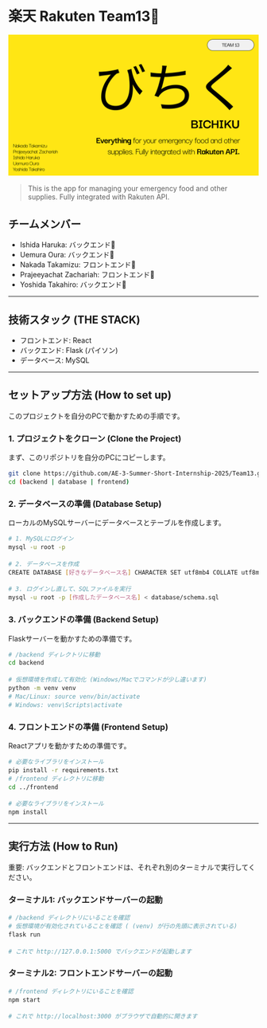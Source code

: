 # 楽天 Rakuten Team13🔴

![App Banner](banner.png)
> This is the app for managing your emergency food and other supplies. Fully integrated with Rakuten API.

## チームメンバー

- Ishida Haruka: バックエンド💾
- Uemura Oura: バックエンド💾
- Nakada Takamizu: フロントエンド🎨
- Prajeeyachat Zachariah: フロントエンド🎨
- Yoshida Takahiro: バックエンド💾

---

## 技術スタック (THE STACK)

- フロントエンド: React
- バックエンド: Flask (パイソン)
- データベース: MySQL

---

## セットアップ方法 (How to set up)

このプロジェクトを自分のPCで動かすための手順です。

### 1. プロジェクトをクローン (Clone the Project)

まず、このリポジトリを自分のPCにコピーします。

```bash
git clone https://github.com/AE-3-Summer-Short-Internship-2025/Team13.git
cd (backend | database | frontend)
```

### 2. データベースの準備 (Database Setup)

ローカルのMySQLサーバーにデータベースとテーブルを作成します。

```bash
# 1. MySQLにログイン
mysql -u root -p

# 2. データベースを作成
CREATE DATABASE [好きなデータベース名] CHARACTER SET utf8mb4 COLLATE utf8mb4_general_ci;

# 3. ログインし直して、SQLファイルを実行
mysql -u root -p [作成したデータベース名] < database/schema.sql
```

### 3. バックエンドの準備 (Backend Setup)

Flaskサーバーを動かすための準備です。

```bash
# /backend ディレクトリに移動
cd backend

# 仮想環境を作成して有効化 (Windows/Macでコマンドが少し違います)
python -m venv venv
# Mac/Linux: source venv/bin/activate
# Windows: venv\Scripts\activate
```

### 4. フロントエンドの準備 (Frontend Setup)

Reactアプリを動かすための準備です。

```bash
# 必要なライブラリをインストール
pip install -r requirements.txt
# /frontend ディレクトリに移動
cd ../frontend

# 必要なライブラリをインストール
npm install
```

---

## 実行方法 (How to Run)

重要: バックエンドとフロントエンドは、それぞれ別のターミナルで実行してください。

### ターミナル1: バックエンドサーバーの起動

```bash
# /backend ディレクトリにいることを確認
# 仮想環境が有効化されていることを確認 ( (venv) が行の先頭に表示されている)
flask run

# これで http://127.0.0.1:5000 でバックエンドが起動します
```

### ターミナル2: フロントエンドサーバーの起動

```bash
# /frontend ディレクトリにいることを確認
npm start

# これで http://localhost:3000 がブラウザで自動的に開きます
```
